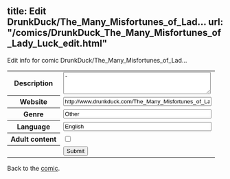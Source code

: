 title: Edit DrunkDuck/The_Many_Misfortunes_of_Lad...
url: "/comics/DrunkDuck_The_Many_Misfortunes_of_Lady_Luck_edit.html"
---
Edit info for comic DrunkDuck/The_Many_Misfortunes_of_Lad...

<form name="comic" action="http://gaepostmail.appspot.com/comic/" method="post">
<table class="comicinfo">
<tr>
<th>Description</th><td><textarea name="description" cols="40" rows="3">-</textarea></td>
</tr>
<tr>
<th>Website</th><td><input type="text" name="url" value="http://www.drunkduck.com/The_Many_Misfortunes_of_Lady_Luck/" size="40"/></td>
</tr>
<tr>
<th>Genre</th><td><input type="text" name="genre" value="Other" size="40"/></td>
</tr>
<tr>
<th>Language</th><td><input type="text" name="language" value="English" size="40"/></td>
</tr>
<tr>
<th>Adult content</th><td><input type="checkbox" name="adult" value="adult" /></td>
</tr>
<tr>
<th></th><td>
<input type="hidden" name="comic" value="DrunkDuck_The_Many_Misfortunes_of_Lady_Luck" />
<input type="submit" name="submit" value="Submit" />
</td>
</tr>
</table>
</form>

Back to the [comic](DrunkDuck_The_Many_Misfortunes_of_Lady_Luck.html).
